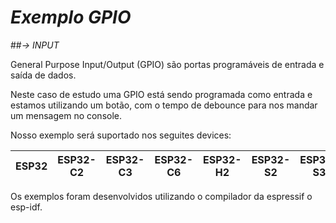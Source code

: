 # _Exemplo GPIO_
##_-> INPUT_

General Purpose Input/Output (GPIO) são portas programáveis de entrada e saída de dados.

Neste caso de estudo uma GPIO está sendo programada como entrada e estamos utilizando um botão, com o tempo de debounce para nos mandar um mensagem no console.

Nosso exemplo será suportado nos seguites devices:

| ESP32 | ESP32-C2 | ESP32-C3 | ESP32-C6 | ESP32-H2 | ESP32-S2 | ESP32-S3 |
| ----- | -------- | -------- | -------- | -------- | -------- | -------- |

Os exemplos foram desenvolvidos utilizando o compilador da espressif o esp-idf.